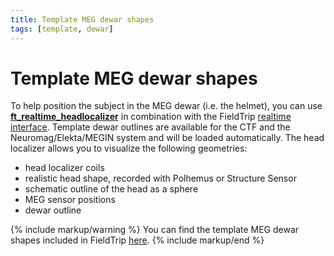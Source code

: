 ```yaml
---
title: Template MEG dewar shapes
tags: [template, dewar]
---
```


# Template MEG dewar shapes

To help position the subject in the MEG dewar (i.e. the helmet), you can use **[ft_realtime_headlocalizer](https://github.com/fieldtrip/fieldtrip/blob/release/realtime/example/ft_realtime_headlocalizer.m)** in combination with the FieldTrip [realtime interface](/development/realtime). Template dewar outlines are available for the CTF and the Neuromag/Elekta/MEGIN system and will be loaded automatically. The head localizer allows you to visualize the following geometries:

- head localizer coils
- realistic head shape, recorded with Polhemus or Structure Sensor
- schematic outline of the head as a sphere
- MEG sensor positions
- dewar outline

{% include markup/warning %}
You can find the template MEG dewar shapes included in FieldTrip [here](https://github.com/fieldtrip/fieldtrip/tree/master/template/dewar).
{% include markup/end %}
